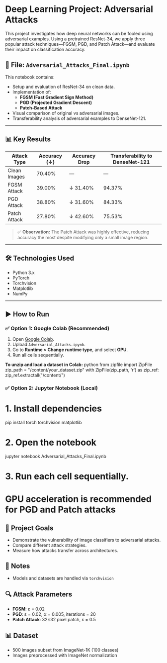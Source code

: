 # Deep Learning Project: Adversarial Attacks

This project investigates how deep neural networks can be fooled using adversarial examples. Using a pretrained ResNet-34, we apply three popular attack techniques—FGSM, PGD, and Patch Attack—and evaluate their impact on classification accuracy.

## 📁 File: `Adversarial_Attacks_Final.ipynb`

This notebook contains:
- Setup and evaluation of ResNet-34 on clean data.
- Implementation of:
  - **FGSM (Fast Gradient Sign Method)**
  - **PGD (Projected Gradient Descent)**
  - **Patch-Based Attack**
- Visual comparison of original vs adversarial images.
- Transferability analysis of adversarial examples to DenseNet-121.

---

## 📊 Key Results

| **Attack Type** | **Accuracy (↓)** | **Accuracy Drop** | **Transferability to DenseNet-121** |
|------------------|------------------|--------------------|-------------------------------------|
| Clean Images     | 70.40%           | —                  | —                                   |
| FGSM Attack      | 39.00%           | ↓ 31.40%           | 94.37%                              |
| PGD Attack       | 38.80%           | ↓ 31.60%           | 84.33%                              |
| Patch Attack     | 27.80%           | ↓ 42.60%           | 75.53%                              |


> ✅ **Observation:** The Patch Attack was highly effective, reducing accuracy the most despite modifying only a small image region.

---

## 🛠️ Technologies Used

- Python 3.x
- PyTorch
- Torchvision
- Matplotlib
- NumPy

---

## ▶️ How to Run

### ✅ Option 1: Google Colab (Recommended)
1. Open [Google Colab](https://colab.research.google.com/).
2. Upload `Adversarial_Attacks.ipynb`.
3. Go to **Runtime > Change runtime type**, and select **GPU**.
4. Run all cells sequentially.

**To unzip and load a dataset in Colab:**
 python
from zipfile import ZipFile
zip_path = "/content/your_dataset.zip"
with ZipFile(zip_path, 'r') as zip_ref:
    zip_ref.extractall("/content/")

### ✅ Option 2: Jupyter Notebook (Local)


# 1. Install dependencies
pip install torch torchvision matplotlib

# 2. Open the notebook
jupyter notebook Adversarial_Attacks_Final.ipynb

# 3. Run each cell sequentially.
# GPU acceleration is recommended for PGD and Patch attacks


## 🎯 Project Goals

- Demonstrate the vulnerability of image classifiers to adversarial attacks.
- Compare different attack strategies.
- Measure how attacks transfer across architectures.

## 📎 Notes

- Models and datasets are handled via `torchvision`

## 🔍 Attack Parameters
- **FGSM**: ε = 0.02
- **PGD**: ε = 0.02, α = 0.005, iterations = 20
- **Patch Attack**: 32×32 pixel patch, ε = 0.5

## 📊 Dataset
- 500 images subset from ImageNet-1K (100 classes)
- Images preprocessed with ImageNet normalization

